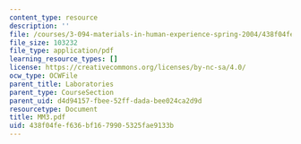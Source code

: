 ```yaml
---
content_type: resource
description: ''
file: /courses/3-094-materials-in-human-experience-spring-2004/438f04fef636bf1679905325fae9133b_MM3.pdf
file_size: 103232
file_type: application/pdf
learning_resource_types: []
license: https://creativecommons.org/licenses/by-nc-sa/4.0/
ocw_type: OCWFile
parent_title: Laboratories
parent_type: CourseSection
parent_uid: d4d94157-fbee-52ff-dada-bee024ca2d9d
resourcetype: Document
title: MM3.pdf
uid: 438f04fe-f636-bf16-7990-5325fae9133b
---
```


